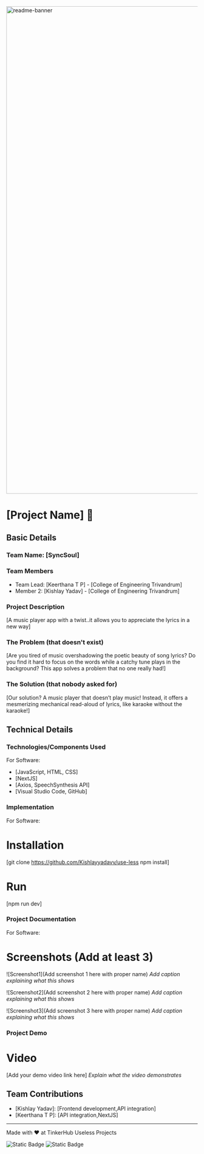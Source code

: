 <img width="1280" alt="readme-banner" src="https://github.com/user-attachments/assets/35332e92-44cb-425b-9dff-27bcf1023c6c">

# [Project Name] 🎯


## Basic Details
### Team Name: [SyncSoul]


### Team Members
- Team Lead: [Keerthana T P] - [College of Engineering Trivandrum]
- Member 2: [Kishlay Yadav] - [College of Engineering Trivandrum]


### Project Description
[A music player app with a twist..it allows you to appreciate the lyrics in a new way]

### The Problem (that doesn't exist)
[Are you tired of music overshadowing the poetic beauty of song lyrics? Do you find it hard to focus on the words while a catchy tune plays in the background? This app solves a problem that no one really had!]

### The Solution (that nobody asked for)
[Our solution? A music player that doesn’t play music! Instead, it offers a mesmerizing mechanical read-aloud of lyrics, like karaoke without the karaoke!]

## Technical Details
### Technologies/Components Used
For Software:
- [JavaScript, HTML, CSS]
- [NextJS]
- [Axios, SpeechSynthesis API]
- [Visual Studio Code, GitHub]



### Implementation
For Software:
# Installation
[git clone https://github.com/Kishlayyadavv/use-less
npm install]

# Run
[npm run dev]

### Project Documentation
For Software:

# Screenshots (Add at least 3)
![Screenshot1](Add screenshot 1 here with proper name)
*Add caption explaining what this shows*

![Screenshot2](Add screenshot 2 here with proper name)
*Add caption explaining what this shows*

![Screenshot3](Add screenshot 3 here with proper name)
*Add caption explaining what this shows*





### Project Demo
# Video
[Add your demo video link here]
*Explain what the video demonstrates*



## Team Contributions
- [Kishlay Yadav]: [Frontend development,API integration]
- [Keerthana T P]: [API integration,NextJS]


---
Made with ❤️ at TinkerHub Useless Projects 

![Static Badge](https://img.shields.io/badge/TinkerHub-24?color=%23000000&link=https%3A%2F%2Fwww.tinkerhub.org%2F)
![Static Badge](https://img.shields.io/badge/UselessProject--24-24?link=https%3A%2F%2Fwww.tinkerhub.org%2Fevents%2FQ2Q1TQKX6Q%2FUseless%2520Projects)
